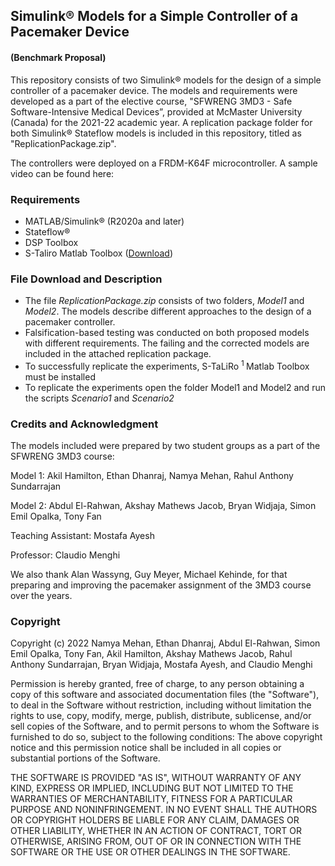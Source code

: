 ## Simulink® Models for a Simple Controller of a Pacemaker Device
#### (Benchmark Proposal)

This repository consists of two Simulink® models for the design of a simple controller of a pacemaker device. The models and requirements were developed as a part of the elective course, "SFWRENG 3MD3 - Safe Software-Intensive Medical Devices”, provided at McMaster University (Canada) for the 2021-22 academic year. A replication package folder for both Simulink® Stateflow models is included in this repository, titled as "ReplicationPackage.zip". 

The controllers were deployed on a FRDM-K64F microcontroller. A sample video can be found here:

### Requirements 
* MATLAB/Simulink® (R2020a and later) 
* Stateflow®
* DSP Toolbox
* S-Taliro Matlab Toolbox ([Download](https://www.assembla.com/spaces/s-taliro_public/subversion/source/HEAD/trunk))
  
### File Download and Description 
 * The file *ReplicationPackage.zip* consists of two folders, *Model1* and *Model2*. The models describe different approaches to the design of a pacemaker controller. 
 * Falsification-based testing was conducted on both proposed models with different requirements. The failing and the corrected models are included in the attached replication package. 
 * To successfully replicate the experiments, S-TaLiRo <sup>1 </sup> Matlab Toolbox must be installed
 * To replicate the experiments open the folder Model1 and Model2 and run the scripts *Scenario1* and *Scenario2* 
  
### Credits and Acknowledgment 

The models included were prepared by two student groups as a part of the SFWRENG 3MD3 course:

Model 1: Akil Hamilton, Ethan Dhanraj, Namya Mehan, Rahul Anthony Sundarrajan 

  Model 2: Abdul El-Rahwan, Akshay Mathews Jacob, Bryan Widjaja, Simon Emil Opalka, Tony
Fan

Teaching Assistant: Mostafa Ayesh

  Professor:  Claudio Menghi
  
We also thank Alan Wassyng, Guy Meyer, Michael Kehinde, for that preparing and improving the
pacemaker assignment of the 3MD3 course over the years. 
  

  
### Copyright

Copyright (c) 2022 Namya Mehan, Ethan Dhanraj, Abdul El-Rahwan, Simon Emil Opalka, Tony Fan, Akil Hamilton, Akshay Mathews Jacob, Rahul Anthony Sundarrajan, Bryan Widjaja, Mostafa Ayesh, and Claudio Menghi

Permission is hereby granted, free of charge, to any person obtaining a copy of this software and associated documentation files (the "Software"), to deal in the Software without restriction, including without limitation the rights to use, copy, modify, merge, publish, distribute, sublicense, and/or sell copies of the Software, and to permit persons to whom the Software is furnished to do so, subject to the following conditions:
The above copyright notice and this permission notice shall be included in all copies or substantial portions of the Software.

THE SOFTWARE IS PROVIDED "AS IS", WITHOUT WARRANTY OF ANY KIND, EXPRESS OR IMPLIED, INCLUDING BUT NOT LIMITED TO THE WARRANTIES OF MERCHANTABILITY, FITNESS FOR A PARTICULAR PURPOSE AND NONINFRINGEMENT. IN NO EVENT SHALL THE AUTHORS OR COPYRIGHT HOLDERS BE LIABLE FOR ANY CLAIM, DAMAGES OR OTHER LIABILITY, WHETHER IN AN ACTION OF CONTRACT, TORT OR OTHERWISE, ARISING FROM, OUT OF OR IN CONNECTION WITH THE SOFTWARE OR THE USE OR OTHER DEALINGS IN THE SOFTWARE.
